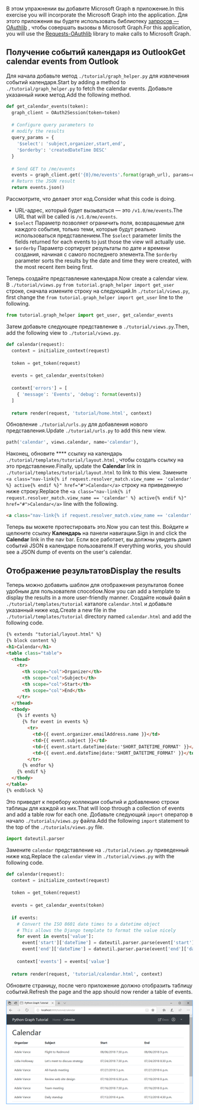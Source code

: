 <!-- markdownlint-disable MD002 MD041 -->

<span data-ttu-id="4b72e-101">В этом упражнении вы добавите Microsoft Graph в приложение.</span><span class="sxs-lookup"><span data-stu-id="4b72e-101">In this exercise you will incorporate the Microsoft Graph into the application.</span></span> <span data-ttu-id="4b72e-102">Для этого приложения вы будете использовать библиотеку [запросов — OAuthlib](https://requests-oauthlib.readthedocs.io/en/latest/) , чтобы совершать вызовы в Microsoft Graph.</span><span class="sxs-lookup"><span data-stu-id="4b72e-102">For this application, you will use the [Requests-OAuthlib](https://requests-oauthlib.readthedocs.io/en/latest/) library to make calls to Microsoft Graph.</span></span>

## <a name="get-calendar-events-from-outlook"></a><span data-ttu-id="4b72e-103">Получение событий календаря из Outlook</span><span class="sxs-lookup"><span data-stu-id="4b72e-103">Get calendar events from Outlook</span></span>

<span data-ttu-id="4b72e-104">Для начала добавьте метод `./tutorial/graph_helper.py` для извлечения событий календаря.</span><span class="sxs-lookup"><span data-stu-id="4b72e-104">Start by adding a method to `./tutorial/graph_helper.py` to fetch the calendar events.</span></span> <span data-ttu-id="4b72e-105">Добавьте указанный ниже метод.</span><span class="sxs-lookup"><span data-stu-id="4b72e-105">Add the following method.</span></span>

```python
def get_calendar_events(token):
  graph_client = OAuth2Session(token=token)

  # Configure query parameters to
  # modify the results
  query_params = {
    '$select': 'subject,organizer,start,end',
    '$orderby': 'createdDateTime DESC'
  }

  # Send GET to /me/events
  events = graph_client.get('{0}/me/events'.format(graph_url), params=query_params)
  # Return the JSON result
  return events.json()
```

<span data-ttu-id="4b72e-106">Рассмотрите, что делает этот код.</span><span class="sxs-lookup"><span data-stu-id="4b72e-106">Consider what this code is doing.</span></span>

- <span data-ttu-id="4b72e-107">URL-адрес, который будет вызываться — это `/v1.0/me/events`.</span><span class="sxs-lookup"><span data-stu-id="4b72e-107">The URL that will be called is `/v1.0/me/events`.</span></span>
- <span data-ttu-id="4b72e-108">`$select` Параметр позволяет ограничить поля, возвращаемые для каждого события, только теми, которые будут реально использоваться представлением.</span><span class="sxs-lookup"><span data-stu-id="4b72e-108">The `$select` parameter limits the fields returned for each events to just those the view will actually use.</span></span>
- <span data-ttu-id="4b72e-109">`$orderby` Параметр сортирует результаты по дате и времени создания, начиная с самого последнего элемента.</span><span class="sxs-lookup"><span data-stu-id="4b72e-109">The `$orderby` parameter sorts the results by the date and time they were created, with the most recent item being first.</span></span>

<span data-ttu-id="4b72e-110">Теперь создайте представление календаря.</span><span class="sxs-lookup"><span data-stu-id="4b72e-110">Now create a calendar view.</span></span> <span data-ttu-id="4b72e-111">В `./tutorial/views.py` `from tutorial.graph_helper import get_user` строке, сначала измените строку на следующий.</span><span class="sxs-lookup"><span data-stu-id="4b72e-111">In `./tutorial/views.py`, first change the `from tutorial.graph_helper import get_user` line to the following.</span></span>

```python
from tutorial.graph_helper import get_user, get_calendar_events
```

<span data-ttu-id="4b72e-112">Затем добавьте следующее представление в `./tutorial/views.py`.</span><span class="sxs-lookup"><span data-stu-id="4b72e-112">Then, add the following view to `./tutorial/views.py`.</span></span>

```python
def calendar(request):
  context = initialize_context(request)

  token = get_token(request)

  events = get_calendar_events(token)

  context['errors'] = [
    { 'message': 'Events', 'debug': format(events)}
  ]

  return render(request, 'tutorial/home.html', context)
```

<span data-ttu-id="4b72e-113">Обновление `./tutorial/urls.py` для добавления нового представления.</span><span class="sxs-lookup"><span data-stu-id="4b72e-113">Update `./tutorial/urls.py` to add this new view.</span></span>

```python
path('calendar', views.calendar, name='calendar'),
```

<span data-ttu-id="4b72e-114">Наконец, обновите \*\*\*\* ссылку на календарь `./tutorial/templates/tutorial/layout.html` , чтобы создать ссылку на это представление.</span><span class="sxs-lookup"><span data-stu-id="4b72e-114">Finally, update  the **Calendar** link in `./tutorial/templates/tutorial/layout.html` to link to this view.</span></span> <span data-ttu-id="4b72e-115">Замените `<a class="nav-link{% if request.resolver_match.view_name == 'calendar' %} active{% endif %}" href="#">Calendar</a>` строку на приведенную ниже строку.</span><span class="sxs-lookup"><span data-stu-id="4b72e-115">Replace the `<a class="nav-link{% if request.resolver_match.view_name == 'calendar' %} active{% endif %}" href="#">Calendar</a>` line with the following.</span></span>

```html
<a class="nav-link{% if request.resolver_match.view_name == 'calendar' %} active{% endif %}" href="{% url 'calendar' %}">Calendar</a>
```

<span data-ttu-id="4b72e-116">Теперь вы можете протестировать это.</span><span class="sxs-lookup"><span data-stu-id="4b72e-116">Now you can test this.</span></span> <span data-ttu-id="4b72e-117">Войдите и щелкните ссылку **Календарь** на панели навигации.</span><span class="sxs-lookup"><span data-stu-id="4b72e-117">Sign in and click the **Calendar** link in the nav bar.</span></span> <span data-ttu-id="4b72e-118">Если все работает, вы должны увидеть дамп событий JSON в календаре пользователя.</span><span class="sxs-lookup"><span data-stu-id="4b72e-118">If everything works, you should see a JSON dump of events on the user's calendar.</span></span>

## <a name="display-the-results"></a><span data-ttu-id="4b72e-119">Отображение результатов</span><span class="sxs-lookup"><span data-stu-id="4b72e-119">Display the results</span></span>

<span data-ttu-id="4b72e-120">Теперь можно добавить шаблон для отображения результатов более удобным для пользователя способом.</span><span class="sxs-lookup"><span data-stu-id="4b72e-120">Now you can add a template to display the results in a more user-friendly manner.</span></span> <span data-ttu-id="4b72e-121">Создайте новый файл в `./tutorial/templates/tutorial` каталоге `calendar.html` и добавьте указанный ниже код.</span><span class="sxs-lookup"><span data-stu-id="4b72e-121">Create a new file in the `./tutorial/templates/tutorial` directory named `calendar.html` and add the following code.</span></span>

```html
{% extends "tutorial/layout.html" %}
{% block content %}
<h1>Calendar</h1>
<table class="table">
  <thead>
    <tr>
      <th scope="col">Organizer</th>
      <th scope="col">Subject</th>
      <th scope="col">Start</th>
      <th scope="col">End</th>
    </tr>
  </thead>
  <tbody>
    {% if events %}
      {% for event in events %}
        <tr>
          <td>{{ event.organizer.emailAddress.name }}</td>
          <td>{{ event.subject }}</td>
          <td>{{ event.start.dateTime|date:'SHORT_DATETIME_FORMAT' }}</td>
          <td>{{ event.end.dateTime|date:'SHORT_DATETIME_FORMAT' }}</td>
        </tr>
      {% endfor %}
    {% endif %}
  </tbody>
</table>
{% endblock %}
```

<span data-ttu-id="4b72e-122">Это приведет к перебору коллекции событий и добавлению строки таблицы для каждой из них.</span><span class="sxs-lookup"><span data-stu-id="4b72e-122">That will loop through a collection of events and add a table row for each one.</span></span> <span data-ttu-id="4b72e-123">Добавьте следующий `import` оператор в начало `./tutorials/views.py` файла.</span><span class="sxs-lookup"><span data-stu-id="4b72e-123">Add the following `import` statement to the top of the `./tutorials/views.py` file.</span></span>

```python
import dateutil.parser
```

<span data-ttu-id="4b72e-124">Замените `calendar` представление на `./tutorial/views.py` приведенный ниже код.</span><span class="sxs-lookup"><span data-stu-id="4b72e-124">Replace the `calendar` view in `./tutorial/views.py` with the following code.</span></span>

```python
def calendar(request):
  context = initialize_context(request)

  token = get_token(request)

  events = get_calendar_events(token)

  if events:
    # Convert the ISO 8601 date times to a datetime object
    # This allows the Django template to format the value nicely
    for event in events['value']:
      event['start']['dateTime'] = dateutil.parser.parse(event['start']['dateTime'])
      event['end']['dateTime'] = dateutil.parser.parse(event['end']['dateTime'])

    context['events'] = events['value']

  return render(request, 'tutorial/calendar.html', context)
```

<span data-ttu-id="4b72e-125">Обновите страницу, после чего приложение должно отобразить таблицу событий.</span><span class="sxs-lookup"><span data-stu-id="4b72e-125">Refresh the page and the app should now render a table of events.</span></span>

![Снимок экрана с таблицей событий](./images/add-msgraph-01.png)
